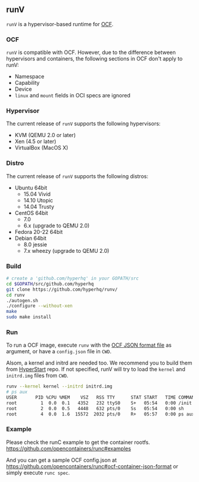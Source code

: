 ## runV

`runV` is a hypervisor-based runtime for [OCF](https://github.com/opencontainers/specs).

### OCF
`runV` is compatible with OCF. However, due to the difference between hypervisors and containers, the following sections in OCF don't apply to runV:
- Namespace
- Capability
- Device
- `linux` and `mount` fields in OCI specs are ignored

### Hypervisor 
The current release of `runV` supports the following hypervisors:
- KVM (QEMU 2.0 or later)
- Xen (4.5 or later)
- VirtualBox (MacOS X)

### Distro
The current release of `runV` supports the following distros:

- Ubuntu 64bit
	- 15.04 Vivid
	- 14.10 Utopic
	- 14.04 Trusty
- CentOS 64bit
	- 7.0
	- 6.x (upgrade to QEMU 2.0)
- Fedora 20-22 64bit
- Debian 64bit
	- 8.0 jessie
	- 7.x wheezy (upgrade to QEMU 2.0)

### Build
```bash
# create a 'github.com/hyperhq' in your GOPATH/src
cd $GOPATH/src/github.com/hyperhq
git clone https://github.com/hyperhq/runv/
cd runv
./autogen.sh
./configure --without-xen
make
sudo make install
```

### Run
To run a OCF image, execute `runv` with the [OCF JSON format file](https://github.com/opencontainers/runc#ocf-container-json-format) as argument,
or have a `config.json` file in `CWD`. 

Alsom, a kernel and initrd are needed too. We recommend you to build them from [HyperStart](https://github.com/hyperhq/hyperstart/) repo. If not specified, runV will try to load the `kernel` and `initrd.img` files from `CWD`.

```bash
runv --kernel kernel --initrd initrd.img
# ps aux
USER       PID %CPU %MEM    VSZ   RSS TTY      STAT START   TIME COMMAND
root         1  0.0  0.1   4352   232 ttyS0    S+   05:54   0:00 /init
root         2  0.0  0.5   4448   632 pts/0    Ss   05:54   0:00 sh
root         4  0.0  1.6  15572  2032 pts/0    R+   05:57   0:00 ps aux
```

### Example
Please check the runC example to get the container rootfs.
https://github.com/opencontainers/runc#examples

And you can get a sample OCF config.json at
https://github.com/opencontainers/runc#ocf-container-json-format or
simply execute `runc spec`.
